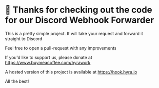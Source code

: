 # 👋 Thanks for checking out the code for our Discord Webhook Forwarder
This is a pretty simple project. It will take your request and forward it straight to Discord

Feel free to open a pull-request with any improvements

If you'd like to support us, please donate at https://www.buymeacoffee.com/hyrawork

A hosted version of this project is available at https://hook.hyra.io

All the best!